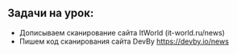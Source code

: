 ## Задачи на урок:

- Дописываем сканирование сайта ItWorld (it-world.ru/news)
- Пишем код сканирования сайта DevBy https://devby.io/news
